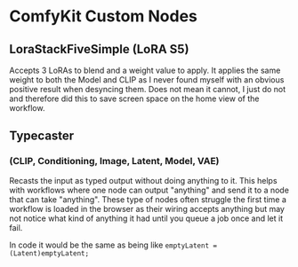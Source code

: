 # ComfyKit Custom Nodes

## LoraStackFiveSimple (LoRA S5)

Accepts 3 LoRAs to blend and a weight value to apply. It applies the same
weight to both the Model and CLIP as I never found myself with an obvious
positive result when desyncing them. Does not mean it cannot, I just do not
and therefore did this to save screen space on the home view of the workflow.

## Typecaster
### (CLIP, Conditioning, Image, Latent, Model, VAE)

Recasts the input as typed output without doing anything to it. This helps with workflows where one node can output "anything" and send it to a node that can take "anything". These type of nodes often struggle the first time a workflow is loaded in the browser as their wiring accepts anything but may not notice what kind of anything it had until you queue a job once and let it fail.

In code it would be the same as being like `emptyLatent = (Latent)emptyLatent;`

